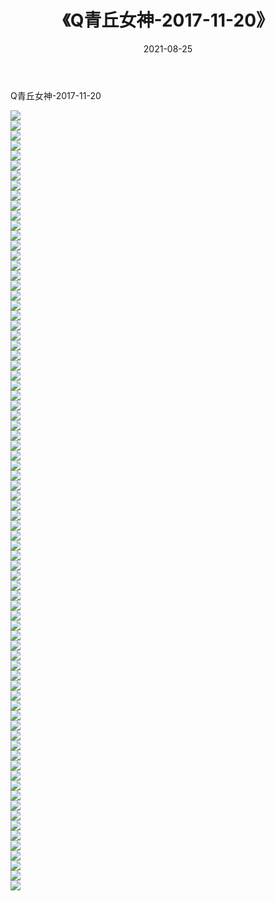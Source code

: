 ﻿---
layout: post
title:  《Q青丘女神-2017-11-20》
date:   2021-08-25
img: http://img.660000.xyz/Sharelink/网络美图/2021/Q青丘女神-2017-11-20/000.jpg
categories: [美女, 清纯, 唯美]
---

Q青丘女神-2017-11-20

  ![](http://img.660000.xyz/Sharelink/网络美图/2021/Q青丘女神-2017-11-20/001.jpg) <br> ![](http://img.660000.xyz/Sharelink/网络美图/2021/Q青丘女神-2017-11-20/002.jpg) <br> ![](http://img.660000.xyz/Sharelink/网络美图/2021/Q青丘女神-2017-11-20/003.jpg) <br> ![](http://img.660000.xyz/Sharelink/网络美图/2021/Q青丘女神-2017-11-20/004.jpg) <br> ![](http://img.660000.xyz/Sharelink/网络美图/2021/Q青丘女神-2017-11-20/005.jpg) <br> ![](http://img.660000.xyz/Sharelink/网络美图/2021/Q青丘女神-2017-11-20/006.jpg) <br> ![](http://img.660000.xyz/Sharelink/网络美图/2021/Q青丘女神-2017-11-20/007.jpg) <br> ![](http://img.660000.xyz/Sharelink/网络美图/2021/Q青丘女神-2017-11-20/008.jpg) <br> ![](http://img.660000.xyz/Sharelink/网络美图/2021/Q青丘女神-2017-11-20/009.jpg) <br> ![](http://img.660000.xyz/Sharelink/网络美图/2021/Q青丘女神-2017-11-20/010.jpg) <br> ![](http://img.660000.xyz/Sharelink/网络美图/2021/Q青丘女神-2017-11-20/011.jpg) <br> ![](http://img.660000.xyz/Sharelink/网络美图/2021/Q青丘女神-2017-11-20/012.jpg) <br> ![](http://img.660000.xyz/Sharelink/网络美图/2021/Q青丘女神-2017-11-20/013.jpg) <br> ![](http://img.660000.xyz/Sharelink/网络美图/2021/Q青丘女神-2017-11-20/014.jpg) <br> ![](http://img.660000.xyz/Sharelink/网络美图/2021/Q青丘女神-2017-11-20/015.jpg) <br> ![](http://img.660000.xyz/Sharelink/网络美图/2021/Q青丘女神-2017-11-20/016.jpg) <br> ![](http://img.660000.xyz/Sharelink/网络美图/2021/Q青丘女神-2017-11-20/017.jpg) <br> ![](http://img.660000.xyz/Sharelink/网络美图/2021/Q青丘女神-2017-11-20/018.jpg) <br> ![](http://img.660000.xyz/Sharelink/网络美图/2021/Q青丘女神-2017-11-20/019.jpg) <br> ![](http://img.660000.xyz/Sharelink/网络美图/2021/Q青丘女神-2017-11-20/020.jpg) <br> ![](http://img.660000.xyz/Sharelink/网络美图/2021/Q青丘女神-2017-11-20/021.jpg) <br> ![](http://img.660000.xyz/Sharelink/网络美图/2021/Q青丘女神-2017-11-20/022.jpg) <br> ![](http://img.660000.xyz/Sharelink/网络美图/2021/Q青丘女神-2017-11-20/023.jpg) <br> ![](http://img.660000.xyz/Sharelink/网络美图/2021/Q青丘女神-2017-11-20/024.jpg) <br> ![](http://img.660000.xyz/Sharelink/网络美图/2021/Q青丘女神-2017-11-20/025.jpg) <br> ![](http://img.660000.xyz/Sharelink/网络美图/2021/Q青丘女神-2017-11-20/026.jpg) <br> ![](http://img.660000.xyz/Sharelink/网络美图/2021/Q青丘女神-2017-11-20/027.jpg) <br> ![](http://img.660000.xyz/Sharelink/网络美图/2021/Q青丘女神-2017-11-20/028.jpg) <br> ![](http://img.660000.xyz/Sharelink/网络美图/2021/Q青丘女神-2017-11-20/029.jpg) <br> ![](http://img.660000.xyz/Sharelink/网络美图/2021/Q青丘女神-2017-11-20/030.jpg) <br> ![](http://img.660000.xyz/Sharelink/网络美图/2021/Q青丘女神-2017-11-20/031.jpg) <br> ![](http://img.660000.xyz/Sharelink/网络美图/2021/Q青丘女神-2017-11-20/032.jpg) <br> ![](http://img.660000.xyz/Sharelink/网络美图/2021/Q青丘女神-2017-11-20/033.jpg) <br> ![](http://img.660000.xyz/Sharelink/网络美图/2021/Q青丘女神-2017-11-20/034.jpg) <br> ![](http://img.660000.xyz/Sharelink/网络美图/2021/Q青丘女神-2017-11-20/035.jpg) <br> ![](http://img.660000.xyz/Sharelink/网络美图/2021/Q青丘女神-2017-11-20/036.jpg) <br> ![](http://img.660000.xyz/Sharelink/网络美图/2021/Q青丘女神-2017-11-20/037.jpg) <br> ![](http://img.660000.xyz/Sharelink/网络美图/2021/Q青丘女神-2017-11-20/038.jpg) <br> ![](http://img.660000.xyz/Sharelink/网络美图/2021/Q青丘女神-2017-11-20/039.jpg) <br> ![](http://img.660000.xyz/Sharelink/网络美图/2021/Q青丘女神-2017-11-20/040.jpg) <br> ![](http://img.660000.xyz/Sharelink/网络美图/2021/Q青丘女神-2017-11-20/041.jpg) <br> ![](http://img.660000.xyz/Sharelink/网络美图/2021/Q青丘女神-2017-11-20/042.jpg) <br> ![](http://img.660000.xyz/Sharelink/网络美图/2021/Q青丘女神-2017-11-20/043.jpg) <br> ![](http://img.660000.xyz/Sharelink/网络美图/2021/Q青丘女神-2017-11-20/044.jpg) <br> ![](http://img.660000.xyz/Sharelink/网络美图/2021/Q青丘女神-2017-11-20/045.jpg) <br> ![](http://img.660000.xyz/Sharelink/网络美图/2021/Q青丘女神-2017-11-20/046.jpg) <br> ![](http://img.660000.xyz/Sharelink/网络美图/2021/Q青丘女神-2017-11-20/047.jpg) <br> ![](http://img.660000.xyz/Sharelink/网络美图/2021/Q青丘女神-2017-11-20/048.jpg) <br> ![](http://img.660000.xyz/Sharelink/网络美图/2021/Q青丘女神-2017-11-20/049.jpg) <br> ![](http://img.660000.xyz/Sharelink/网络美图/2021/Q青丘女神-2017-11-20/050.jpg) <br> ![](http://img.660000.xyz/Sharelink/网络美图/2021/Q青丘女神-2017-11-20/051.jpg) <br> ![](http://img.660000.xyz/Sharelink/网络美图/2021/Q青丘女神-2017-11-20/052.jpg) <br> ![](http://img.660000.xyz/Sharelink/网络美图/2021/Q青丘女神-2017-11-20/053.jpg) <br> ![](http://img.660000.xyz/Sharelink/网络美图/2021/Q青丘女神-2017-11-20/054.jpg) <br> ![](http://img.660000.xyz/Sharelink/网络美图/2021/Q青丘女神-2017-11-20/055.jpg) <br> ![](http://img.660000.xyz/Sharelink/网络美图/2021/Q青丘女神-2017-11-20/056.jpg) <br> ![](http://img.660000.xyz/Sharelink/网络美图/2021/Q青丘女神-2017-11-20/057.jpg) <br> ![](http://img.660000.xyz/Sharelink/网络美图/2021/Q青丘女神-2017-11-20/058.jpg) <br> ![](http://img.660000.xyz/Sharelink/网络美图/2021/Q青丘女神-2017-11-20/059.jpg) <br> ![](http://img.660000.xyz/Sharelink/网络美图/2021/Q青丘女神-2017-11-20/060.jpg) <br> ![](http://img.660000.xyz/Sharelink/网络美图/2021/Q青丘女神-2017-11-20/061.jpg) <br> ![](http://img.660000.xyz/Sharelink/网络美图/2021/Q青丘女神-2017-11-20/062.jpg) <br> ![](http://img.660000.xyz/Sharelink/网络美图/2021/Q青丘女神-2017-11-20/063.jpg) <br> ![](http://img.660000.xyz/Sharelink/网络美图/2021/Q青丘女神-2017-11-20/064.jpg) <br> ![](http://img.660000.xyz/Sharelink/网络美图/2021/Q青丘女神-2017-11-20/065.jpg) <br> ![](http://img.660000.xyz/Sharelink/网络美图/2021/Q青丘女神-2017-11-20/066.jpg) <br> ![](http://img.660000.xyz/Sharelink/网络美图/2021/Q青丘女神-2017-11-20/067.jpg) <br> ![](http://img.660000.xyz/Sharelink/网络美图/2021/Q青丘女神-2017-11-20/068.jpg) <br> ![](http://img.660000.xyz/Sharelink/网络美图/2021/Q青丘女神-2017-11-20/069.jpg) <br> ![](http://img.660000.xyz/Sharelink/网络美图/2021/Q青丘女神-2017-11-20/070.jpg) <br> ![](http://img.660000.xyz/Sharelink/网络美图/2021/Q青丘女神-2017-11-20/071.jpg) <br> ![](http://img.660000.xyz/Sharelink/网络美图/2021/Q青丘女神-2017-11-20/072.jpg) <br> ![](http://img.660000.xyz/Sharelink/网络美图/2021/Q青丘女神-2017-11-20/073.jpg) <br> ![](http://img.660000.xyz/Sharelink/网络美图/2021/Q青丘女神-2017-11-20/074.jpg) <br> ![](http://img.660000.xyz/Sharelink/网络美图/2021/Q青丘女神-2017-11-20/075.jpg) <br> ![](http://img.660000.xyz/Sharelink/网络美图/2021/Q青丘女神-2017-11-20/076.jpg) <br> ![](http://img.660000.xyz/Sharelink/网络美图/2021/Q青丘女神-2017-11-20/077.jpg) <br> ![](http://img.660000.xyz/Sharelink/网络美图/2021/Q青丘女神-2017-11-20/078.jpg) <br>